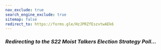 ```yaml
---
nav_exclude: true
search_engine_exclude: true
sitemap: false
redirect_to: https://forms.gle/HzJPRZfEszvtwAEk6
---
```


### ***Redirecting to the S22 Moist Talkers Election Strategy Poll...***

